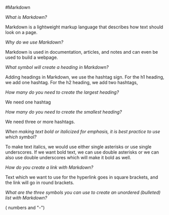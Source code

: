 #Markdown

*What is Markdown?*

Markdown is a lightweight markup language that describes how text should look on a page.

*Why do we use Markdown?*

Markdown is used in documentation, articles, and notes and can even be used to build a webpage.

*What symbol will create a heading in Markdown?*

Adding headings in Markdown, we use the hashtag sign. For the h1 heading, we add one hashtag. For the h2 heading, we add two hashtags,

*How many do you need to create the largest heading?*

We need one hashtag

*How many do you need to create the smallest heading?*

We need three or more hashtags.

*When making text bold or italicized for emphasis, it is best practice to use which symbol?*

To make text italics, we would use either single asterisks or use single underscores.
If we want bold text, we can use double asterisks or we can also use double underscores which will make it bold as well.

*How do you create a link with Markdown?*

Text which we want to use for the hyperlink goes in square brackets, and the link will go in round brackets.

*What are the three symbols you can use to create an unordered (bulleted) list with Markdown?*
 
( numbers and "-") 
